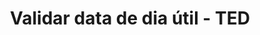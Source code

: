 ---
title: Validar data de dia útil - TED
api:
  file: readme-hml-corebank.json
  operationId: get_v1-core-banking-business-day-date
hidden: false
---